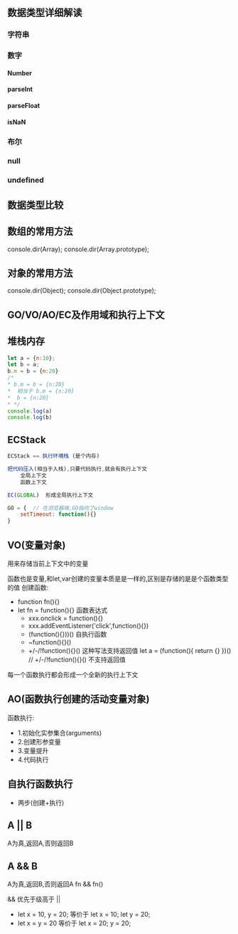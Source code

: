 ## 数据类型详细解读
### 字符串
### 数字
#### Number
#### parseInt
#### parseFloat
#### isNaN
### 布尔
### null
### undefined

## 数据类型比较


## 数组的常用方法
console.dir(Array);
console.dir(Array.prototype);

## 对象的常用方法
console.dir(Object);
console.dir(Object.prototype);







## GO/VO/AO/EC及作用域和执行上下文


## 堆栈内存
```javascript
let a = {n:10};
let b = a;
b.m = b = {n:20}
/*
* b.m = b = {n:20}
*  相当于 b.m = {n:20}
*  b = {n:20}
* */
console.log(a)
console.log(b)
```


## ECStack
```javascript
ECStack == 执行环境栈 (是个内存)

把代码压入(相当于入栈),只要代码执行,就会有执行上下文
    全局上下文
    函数上下文

EC(GLOBAL)  形成全局执行上下文

GO = {  // 在浏览器端,GO指向了window
    setTimeout: function(){}
}

```


## VO(变量对象)
用来存储当前上下文中的变量


函数也是变量,和let,var创建的变量本质是是一样的,区别是存储的是是个函数类型的值
创建函数:
- function fn(){}
- let fn = function(){}  函数表达式
    -  xxx.onclick = function(){}
    - xxx.addEventListener('click',function(){})
    - (function(){}))() 自执行函数
    - ~function(){}()
    - +/-/!function(){}()
        这种写法支持返回值
        let a = (function(){
            return {}
        })()
        // +/-/!function(){}() 不支持返回值  
        
        
每一个函数执行都会形成一个全新的执行上下文



## AO(函数执行创建的活动变量对象)
函数执行:
- 1.初始化实参集合(arguments)
- 2.创建形参变量
- 3.变量提升
- 4.代码执行


## 自执行函数执行
- 两步(创建+执行)


## A || B 
A为真,返回A,否则返回B
## A && B
A为真,返回B,否则返回A
fn && fn()

&& 优先于级高于 ||

- let x = 10, y = 20;
    等价于 let x = 10;
          let y = 20;
- let x = y = 20
    等价于 let x  = 20;
          y = 20;

